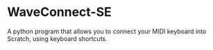 # WaveConnect-SE
A python program that allows you to connect your MIDI keyboard into Scratch, using keyboard shortcuts.
